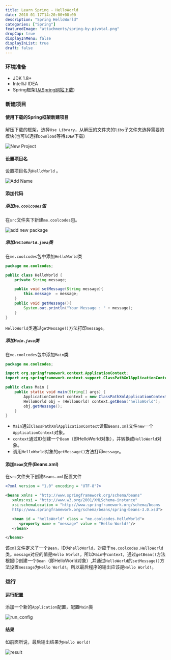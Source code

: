 ```yaml
---
title: Learn Spring - HelloWorld
date: 2018-01-17T14:20:00+08:00
description: "Spring HelloWorld"
categories: ["Spring"]
featuredImage: "attachments/spring-by-pivotal.png"
dropCap: true
displayInMenu: false
displayInList: true
draft: false
---
```


### 环境准备

- JDK 1.8+
- IntelliJ IDEA
- Spring框架([从Spring网站下载](https://repo.spring.io/release/org/springframework/spring/))

### 新建项目

#### 使用下载的Spring框架新建项目

解压下载的框架，选择`Use Library`，从解压的文件夹的`libs`子文件夹选择需要的模块(也可以选择`Download`等待`IDEA`下载)

<!--more-->

![New Project](../../static/img/Spring/HelloWorld/Spring_HelloWorld_create_new_project.png)

#### 设置项目名

设置项目名为`HelloWorld` 。

![Add Name](../../static/img/Spring/HelloWorld/Spring_HelloWorld_create_new_project_add_name.png)

#### 添加代码

##### 添加`me.coolcodes`包

在`src`文件夹下新建`me.coolcodes`包。

![add new package](../../static/img/Spring/HelloWorld/add_new_package.png)

##### 添加`HelloWorld.java`类

在`me.coolcodes`包中添加`HelloWorld`类

```java
package me.coolcodes;

public class HelloWorld {
    private String message;

    public void setMessage(String message){
        this.message  = message;
    }
    public void getMessage(){
        System.out.println("Your Message : " + message);
    }
}
```

`HelloWorld`类通过`getMessage()`方法打印`message`。

##### 添加`Main.java`类

在`me.coolcodes`包中添加`Main`类

```java
package me.coolcodes;

import org.springframework.context.ApplicationContext;
import org.springframework.context.support.ClassPathXmlApplicationContext;

public class Main {
    public static void main(String[] args) {
        ApplicationContext context = new ClassPathXmlApplicationContext("Beans.xml");
        HelloWorld obj = (HelloWorld) context.getBean("helloWorld");
        obj.getMessage();
    }
}
```

- `Main`通过`ClassPathXmlApplicationContext`读取`Beans.xml`文件`new`一个`ApplicationContext`对象。
- `context`通过ID创建一个`Bean`（即HelloWorld对象），并转换成`HelloWorld`对象。
- 调用`HelloWorld`对象的`getMessage()`方法打印`message`。

#### 添加`Bean`文件(Beans.xml)

在`src`文件夹下创建`Beans.xml`配置文件

```xml
<?xml version = "1.0" encoding = "UTF-8"?>

<beans xmlns = "http://www.springframework.org/schema/beans"
   xmlns:xsi = "http://www.w3.org/2001/XMLSchema-instance"
   xsi:schemaLocation = "http://www.springframework.org/schema/beans
   http://www.springframework.org/schema/beans/spring-beans-3.0.xsd">

   <bean id = "helloWorld" class = "me.coolcodes.HelloWorld">
      <property name = "message" value = "Hello World!"/>
   </bean>

</beans>
```

该`xml`文件定义了一个`Bean`，ID为`helloWorld`，对应于`me.coolcodes.HelloWorld`类。`message`对应的值是`Hello World!`。所以`Main`中`context`，通过`getBean()`方法根据ID创建一个`Bean`（即HelloWorld对象）,并通过`HelloWorld`的`setMessage()`方法设置`message`为`Hello World!`。所以最后程序的输出应该是`Hello World!`。

### 运行

#### 运行配置

添加一个新的`Application`配置，配置`Main`类

![run_config](../../static/img/Spring/HelloWorld/run_config.png)

#### 结果

如前面所说，最后输出结果为`Hello World!`

![result](../../static/img/Spring/HelloWorld/result.png)
